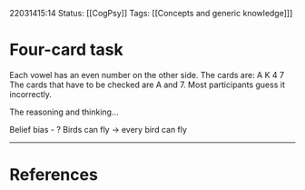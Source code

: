 22031415:14
Status:  [[CogPsy]] 
Tags: [[Concepts and generic knowledge]]] 

# Four-card task
Each vowel has an even number on the other side. The cards are:
A K 4 7
The cards that have to be checked are A and 7. Most participants guess it incorrectly.

The reasoning and thinking…

Belief bias - ?
	Birds can fly -> every bird can fly

---
# References